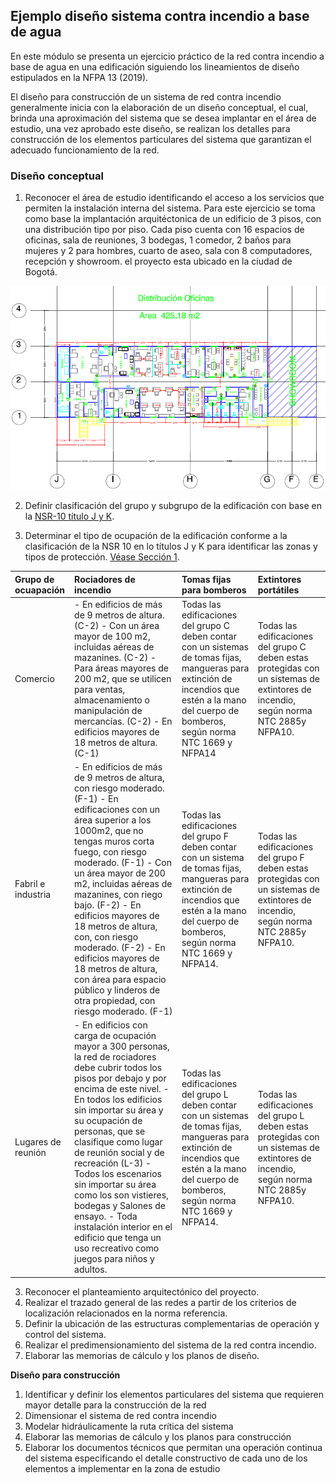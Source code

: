 ## Ejemplo diseño sistema contra incendio a base de agua 

En este módulo se presenta un ejercicio práctico de la red contra incendio a base de agua en una edificación siguiendo los lineamientos de diseño estipulados en la NFPA 13 (2019). 

El diseño para construcción de un sistema de red contra incendio generalmente inicia con la elaboración de un diseño conceptual, el cual, brinda una aproximación del sistema que se desea implantar en el área de estudio, una vez aprobado este diseño, se realizan los detalles para construcción de los elementos particulares del sistema que garantizan el adecuado funcionamiento de la red.

### Diseño conceptual

1.	Reconocer el área de estudio identificando el acceso a los servicios que permiten la instalación interna del sistema. Para este ejercicio se toma como base la implantación arquitéctonica de un edificio de 3 pisos, con una distribución tipo por piso. Cada piso cuenta con 16 espacios de oficinas, sala de reuniones, 3 bodegas, 1 comedor, 2 baños para mujeres y 2 para hombres, cuarto de aseo, sala con 8 computadores, recepción y showroom. el proyecto esta ubicado en la ciudad de Bogotá. 

<div align="center">
  <img src="https://github.com/Andrealvch/C.RCI/blob/main/Section05/.graph/Arquitectonica.png" width="1000px">
  </div>
  
2. Definir clasificación del grupo y subgrupo de la edificación con base en la [NSR-10 título J y K](../../Section01/Normas).

3.	Determinar el tipo de ocupación de la edificación conforme a la clasificación de la NSR 10 en lo títulos J y K para identificar las zonas y tipos de protección. [Véase Sección 1](../../Section01/Normas).

|Grupo de ocuapación|Rociadores de incendio|Tomas fijas para bomberos|Extintores portátiles|
|:------------------|:---------------------|:------------------------|:--------------------|
|Comercio|- En edificios de más de 9 metros de altura. (C-2) - Con un área mayor de 100 m2, incluidas aéreas de mazanines. (C-2) - Para áreas mayores de 200 m2, que se utilicen para ventas, almacenamiento o manipulación de mercancías. (C-2) - En edificios mayores de 18 metros de altura. (C-1)|Todas las edificaciones del grupo C deben contar con un sistemas de tomas fijas, mangueras para extinción de incendios que estén a la mano del cuerpo de bomberos, según norma NTC 1669 y NFPA14|Todas las edificaciones del grupo C deben estas protegidas con un sistemas de extintores de incendio, según norma NTC 2885y NFPA10.|
|Fabril e industria|- En edificios de más de 9 metros de altura, con riesgo moderado. (F-1) - En edificaciones con un área superior a los 1000m2, que no tengas muros corta fuego, con riesgo moderado. (F-1) - Con un área mayor de 200 m2, incluidas aéreas de mazanines, con riego bajo. (F-2) - En edificios mayores de 18 metros de altura, con, con riesgo moderado. (F-2) - En edificios mayores de 18 metros de altura, con área para espacio público y linderos de otra propiedad, con riesgo moderado. (F-1)|Todas las edificaciones del grupo F deben contar con un sistema de tomas fijas, mangueras para extinción de incendios que estén a la mano del cuerpo de bomberos, según norma NTC 1669 y NFPA14.|Todas las edificaciones del grupo F deben estas protegidas con un sistemas de extintores de incendio, según norma NTC 2885y NFPA10.|
|Lugares de reunión|- En edificios con carga de ocupación mayor a 300 personas, la red de rociadores debe cubrir todos los pisos por debajo y por encima de este nivel. - En todos los edificios sin importar su área y su ocupación de personas, que se clasifique como lugar de reunión social y de recreación (L-3) - Todos los escenarios sin importar su área como los son vistieres, bodegas y Salones de ensayo. - Toda instalación interior en el edificio que tenga un uso recreativo como juegos para niños y adultos.|Todas las edificaciones del grupo L deben contar con un sistemas de tomas fijas, mangueras para extinción de incendios que estén a la mano del cuerpo de bomberos, según norma NTC 1669 y NFPA14.|Todas las edificaciones del grupo L deben estas protegidas con un sistemas de extintores de incendio, según norma NTC 2885y NFPA10.|

3.	Reconocer el planteamiento arquitectónico del proyecto.
4.	Realizar el trazado general de las redes a partir de los criterios de localización relacionados en la norma referencia.
5.	Definir la ubicación de las estructuras complementarias de operación y control del sistema.
6.	Realizar el predimensionamiento del sistema de la red contra incendio.
7.	Elaborar las memorias de cálculo y los planos de diseño.

<b> Diseño para construcción </b>

1.	Identificar y definir los elementos particulares del sistema que requieren mayor detalle para la construcción de la red
2.	Dimensionar el sistema de red contra incendio
3.	Modelar hidráulicamente la ruta crítica del sistema
4.	Elaborar las memorias de cálculo y los planos para construcción
5.	Elaborar los documentos técnicos que permitan una operación continua del sistema especificando el detalle constructivo de cada uno de los elementos a implementar en la zona de estudio
